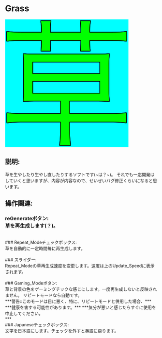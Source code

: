 
# Grass

![icon](https://github.com/KNSN92/Grass/blob/main/Grass/src/com/knsn92/grass/grass.png)

## 説明:
草を生やしたり生やし直したりするソフトです(~は？~)。
それでも一応開発はしていくと思いますが、内容が内容なので、せいぜいバグ修正くらいになると思います。


## 操作関連:
 ### reGenerateボタン:<br>草を再生成します(？)。<br>
<br>
 ### Repeat_Modeチェックボックス:<br>草を自動的に一定時間毎に再生成します。<br>
<br>
 ### スライダー:<br>Repeat_Modeの草再生成速度を変更します。速度は上のUpdate_Speedに表示されます。<br>
<br>
 ### Gaming_Modeボタン:<br>草と背景の色をゲーミングチックな感じにします。一度再生成しないと反映されません。
リピートモードなら自動です。<br>
 ***警告::このモードは目に悪く、特に、リピートモードと併用した場合、***
 ***健康を害する可能性があります。***
 ***気分が悪いと感じたらすぐに使用を中止してください。<br>***
<br>
 ### Japaneseチェックボックス:<br>文字を日本語にします。チェックを外すと英語に戻ります。<br>
